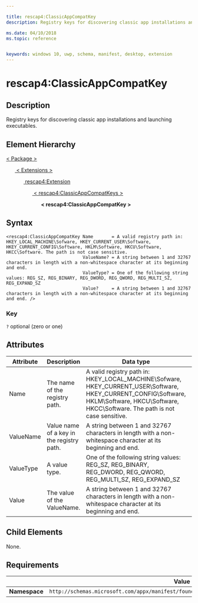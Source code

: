 ```yaml
---

title: rescap4:ClassicAppCompatKey
description: Registry keys for discovering classic app installations and launching executables.

ms.date: 04/10/2018
ms.topic: reference


keywords: windows 10, uwp, schema, manifest, desktop, extension 
---
```


# rescap4:ClassicAppCompatKey


## Description
Registry keys for discovering classic app installations and launching executables.

## Element Hierarchy

[ < Package > ](element-package.md)

&nbsp;&nbsp;&nbsp;&nbsp;&nbsp;&nbsp;[ < Extensions > ](element-1-extensions.md)

&nbsp;&nbsp;&nbsp;&nbsp;&nbsp;&nbsp;&nbsp;&nbsp;&nbsp;&nbsp;&nbsp;&nbsp;[ <rescap4:Extension> ](element-rescap4-extension.md)

&nbsp;&nbsp;&nbsp;&nbsp;&nbsp;&nbsp;&nbsp;&nbsp;&nbsp;&nbsp;&nbsp;&nbsp;&nbsp;&nbsp;&nbsp;&nbsp;&nbsp;&nbsp;[ < rescap4:ClassicAppCompatKeys > ](element-rescap4-ClassicAppCompatKeys.md)

&nbsp;&nbsp;&nbsp;&nbsp;&nbsp;&nbsp;&nbsp;&nbsp;&nbsp;&nbsp;&nbsp;&nbsp;&nbsp;&nbsp;&nbsp;&nbsp;&nbsp;&nbsp;&nbsp;&nbsp;&nbsp;&nbsp;&nbsp;&nbsp;**< rescap4:ClassicAppCompatKey >**

## Syntax
```syntax
<rescap4:ClassicAppCompatKey Name       = A valid registry path in: HKEY_LOCAL_MACHINE\Sofware, HKEY_CURRENT_USER\Software, HKEY_CURRENT_CONFIG\Software, HKLM\Software, HKCU\Software, HKCC\Software. The path is not case sensitive.
                             ValueName? = A string between 1 and 32767 characters in length with a non-whitespace character at its beginning and end.
                             ValueType? = One of the following string values: REG_SZ, REG_BINARY, REG_DWORD, REG_QWORD, REG_MULTI_SZ, REG_EXPAND_SZ
                             Value?     = A string between 1 and 32767 characters in length with a non-whitespace character at its beginning and end. />
```

### Key
`?` optional (zero or one)  

## Attributes
| Attribute | Description | Data type | Required |
|-----------|-------------|-----------|----------|
| Name | The name of the registry path. | A valid registry path in: HKEY_LOCAL_MACHINE\Sofware, HKEY_CURRENT_USER\Software, HKEY_CURRENT_CONFIG\Software, HKLM\Software, HKCU\Software, HKCC\Software. The path is not case sensitive. | Yes |
| ValueName | Value name of a key in the registry path. | A string between 1 and 32767 characters in length with a non-whitespace character at its beginning and end. | No |
| ValueType | A value type. | One of the following string values: REG_SZ, REG_BINARY, REG_DWORD, REG_QWORD, REG_MULTI_SZ, REG_EXPAND_SZ | No |
| Value | The value of the ValueName. | A string between 1 and 32767 characters in length with a non-whitespace character at its beginning and end. | No |

## Child Elements
None.

## Requirements

|               | Value                                                       |
|---------------|-------------------------------------------------------------|
| **Namespace** | `http://schemas.microsoft.com/appx/manifest/foundation/windows10/restrictedcapabilities/4` |